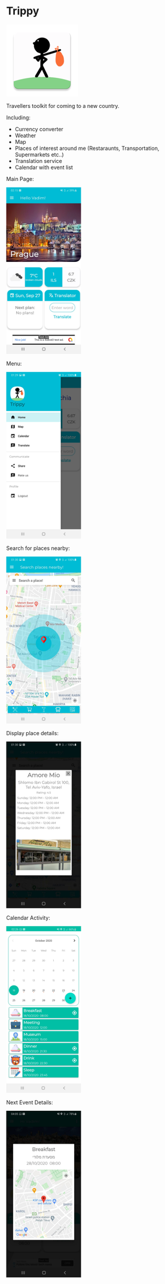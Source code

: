 # Trippy
![alt text](https://github.com/Vadix3/Trippy/blob/master/app/src/main/res/mipmap-xxxhdpi/ic_launcher.png?raw=true)

Travellers toolkit for coming to a new country.

Including:
- Currency converter
- Weather
- Map
- Places of interest around me (Restaraunts, Transportation, Supermarkets etc..)
- Translation service
- Calendar with event list


Main Page:

<img src="https://github.com/Vadix3/Trippy/blob/master/mainPage.jpeg" width="200" />

Menu:

<img src="https://github.com/Vadix3/Trippy/blob/master/Menu.jpeg" width="200" />


Search for places nearby:

<img src="https://github.com/Vadix3/Trippy/blob/master/Search.jpeg" width="200" />


Display place details:

<img src="https://github.com/Vadix3/Trippy/blob/master/Place.jpeg" width="200" />

Calendar Activity:

<img src="https://github.com/Vadix3/Trippy/blob/master/Event%20Calendar.jpeg" width="200" />

Next Event Details:

<img src="https://github.com/Vadix3/Trippy/blob/master/Event%20Details.jpeg" width="200" />

